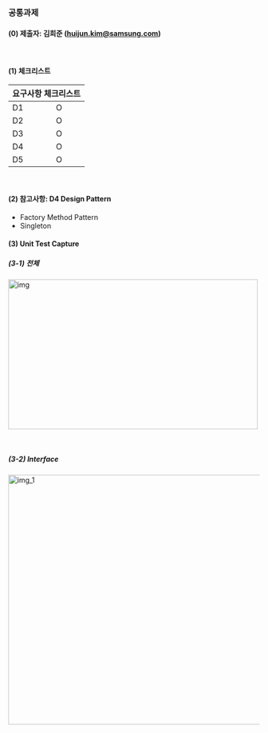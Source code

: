 ### 공통과제

#### (0) 제출자: 김희준 (huijun.kim@samsung.com)  

&nbsp;
#### (1) 체크리스트
<table>
  <thead>
    <tr>
      <th colspan="2">요구사항 체크리스트</th>
    </tr>
  </thead>
  <tbody>
    <tr>
      <td>D1</td>
      <td>O</td>
    </tr>
    <tr>
      <td>D2</td>
      <td>O</td>
    </tr>
    <tr>
      <td>D3</td>
      <td>O</td>
    </tr>
    <tr>
      <td>D4</td>
      <td>O </td>
    </tr>
    <tr>
      <td>D5</td>
      <td>O</td>
    </tr>
  </tbody>
</table>
&nbsp;
&nbsp;

#### (2) 참고사항: D4 Design Pattern
- Factory Method Pattern 
- Singleton
&nbsp;
&nbsp;
&nbsp;  

  
#### (3) Unit Test Capture
##### (3-1) 전체
<img width="500" height="300" alt="img" src="https://github.com/user-attachments/assets/4b7a04a5-28d3-44ba-8d3a-c9865335540c" />

&nbsp;
&nbsp;

##### (3-2) Interface
<img width="600" height="500" alt="img_1" src="https://github.com/user-attachments/assets/fc97e72a-4f7d-4e60-af94-65f22b0f0c9c" />

